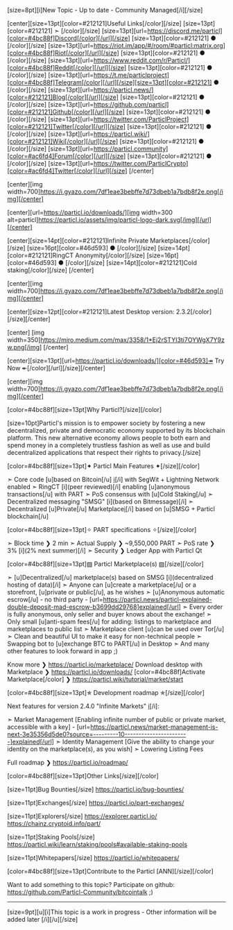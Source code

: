 [size=8pt][i]New Topic - Up to date - Community Managed[/i][/size]

[center][size=13pt][color=#212121]Useful Links[/color][/size] [size=13pt][color=#212121] ➣ [/color][/size] [size=13pt][url=https://discord.me/particl][color=#4bc88f]Discord[/color][/url][/size] [size=13pt][color=#212121] ● [/color][/size] [size=13pt][url=https://riot.im/app/#/room/#particl:matrix.org][color=#4bc88f]Riot[/color][/url][/size] [size=13pt][color=#212121] ● [/color][/size] [size=13pt][url=https://www.reddit.com/r/Particl/][color=#4bc88f]Reddit[/color][/url][/size] [size=13pt][color=#212121] ● [/color][/size] [size=13pt][url=https://t.me/particlproject][color=#4bc88f]Telegram[/color][/url][/size][size=13pt][color=#212121] ● [/color][/size] [size=13pt][url=https://particl.news/][color=#212121]Blog[/color][/url][/size] [size=13pt][color=#212121] ● [/color][/size] [size=13pt][url=https://github.com/particl][color=#212121]Github[/color][/url][/size] [size=13pt][color=#212121] ● [/color][/size] [size=13pt][url=https://twitter.com/ParticlProject][color=#212121]Twitter[/color][/url][/size] [size=13pt][color=#212121] ● [/color][/size] [size=13pt][url=https://particl.wiki/][color=#212121]Wiki[/color][/url][/size] [size=13pt][color=#212121] ● [/color][/size] [size=13pt][url=https://particl.community][color=#ac6fd4]Forum[/color][/url][/size] [size=13pt][color=#212121] ● [/color][/size] [size=13pt][url=https://twitter.com/ParticlCrypto][color=#ac6fd4]Twitter[/color][/url][/size]
[/center]


[center][img width=700]https://i.gyazo.com/7df1eae3bebffe7d73dbeb1a7bdb8f2e.png[/img][/center]


[center][url=https://particl.io/downloads/][img width=300 alt=particl]https://particl.io/assets/img/particl-logo-dark.svg[/img][/url][/center]


[center][size=14pt][color=#212121]Infinite Private Marketplaces[/color][/size] [size=16pt][color=#46d593] ● [/color][/size] [size=14pt][color=#212121]RingCT Anonymity[/color][/size] [size=16pt][color=#46d593] ● [/color][/size] [size=14pt][color=#212121]Cold staking[/color][/size]
[/center]


[center][img width=700]https://i.gyazo.com/7df1eae3bebffe7d73dbeb1a7bdb8f2e.png[/img][/center]


[center][size=12pt][color=#212121]Latest Desktop version: 2.3.2[/color][/size][/center]

[center]
[img width=350]https://miro.medium.com/max/3358/1*Ej2rSTYI3ti7OYWgX7Y9zw.png[/img]
[/center]

[center][size=13pt][url=https://particl.io/downloads/][color=#46d593]↠ Try Now ↞[/color][/url][/size][/center]


[center][img width=700]https://i.gyazo.com/7df1eae3bebffe7d73dbeb1a7bdb8f2e.png[/img][/center]


[color=#4bc88f][size=13pt]Why Particl?[/size][/color]

[size=10pt]Particl's mission is to empower society by fostering a new decentralized, private and democratic economy supported by its blockchain platform. This new alternative economy allows people to both earn and spend money in a completely trustless fashion as well as use and build decentralized applications that respect their rights to privacy.[/size]


[color=#4bc88f][size=13pt]✦ Particl Main Features ✦[/size][/color]

   ➣  Core code [u]based on Bitcoin[/u] [i](latest)[/i] with SegWit + Lightning Network enabled
   ➣  RingCT [i](peer reviewed)[/i] enabling [u]anonymous transactions[/u] with PART
   ➣  PoS consensus with [u]Cold Staking[/u]
   ➣  Decentralized messaging "SMSG" [i](based on Bitmessage)[/i]
   ➣  Decentralized [u]Private[/u] Marketplace[i](s)[/i] based on [u]SMSG + Particl blockchain[/u]


[color=#4bc88f][size=13pt]✧ PART specifications ✧[/size][/color]

   ➣  Block time  ❯  2 min
   ➣  Actual Supply  ❯   ~9,550,000 PART
   ➣  PoS rate  ❯  3% [i](2% next summer)[/i]
   ➣  Security  ❯  Ledger App with Particl Qt


[color=#4bc88f][size=13pt]▨ Particl Marketplace(s) ▨[/size][/color]

   ➣  [u]Decentralized[/u] marketplace(s) based on SMSG  [i](decentralized hosting of data)[/i]
   ➣  Anyone can [u]create a marketplace[/u] or a storefront, [u]private or public[/u], as he wishes
   ➣  [u]Anonymous automatic escrow[/u] - no third party - [url=https://particl.news/particl-explained-double-deposit-mad-escrow-b3699dd29768]explained[/url]
   ➣  Every order is fully anonymous, only seller and buyer knows about the exchange!
   ➣  Only small [u]anti-spam fees[/u] for adding: listings to marketplace and marketplaces to public list
   ➣  Marketplace client [u]can be used over Tor[/u]
   ➣  Clean and beautiful UI to make it easy for non-technical people
   ➣  Swapping bot to [u]exchange BTC to PART[/u] in Desktop
   ➣  And many other features to look forward in app  ;)

Know more ❯ https://particl.io/marketplace/
Download desktop with Marketplace ❯ https://particl.io/downloads/
[color=#4bc88f]Activate Marketplace[/color] ❯ https://particl.wiki/tutorial/market/start

[color=#4bc88f][size=13pt]✯ Development roadmap ✯[/size][/color]

Next features for version 2.4.0 "Infinite Markets" [i](March/April)[/i]:

   ➣  Market Management [Enabling infinite number of public or private market, accessible with a key] - [url=https://particl.news/market-management-is-next-3e35356d5de0?source=---------10-----------------------]explained[/url]
   ➣  Identity Management [Give the ability to change your identity on the marketplace(s), as you wish]
   ➣  Lowering Listing Fees

Full roadmap ❯ https://particl.io/roadmap/


[color=#4bc88f][size=13pt]Other Links[/size][/color]

[size=11pt]Bug Bounties[/size]
https://particl.io/bug-bounties/

[size=11pt]Exchanges[/size]
https://particl.io/part-exchanges/

[size=11pt]Explorers[/size]
https://explorer.particl.io/
https://chainz.cryptoid.info/part/

[size=11pt]Staking Pools[/size]
https://particl.wiki/learn/staking/pools#available-staking-pools

[size=11pt]Whitepapers[/size]
https://particl.io/whitepapers/



[color=#4bc88f][size=13pt]Contribute to the Particl [ANN][/size][/color]

Want to add something to this topic? Participate on github: https://github.com/Particl-Community/bitcointalk  ;)


______________________________________________

[size=9pt][u][i]This topic is a work in progress - Other information will be added later
[/i][/u][/size]
